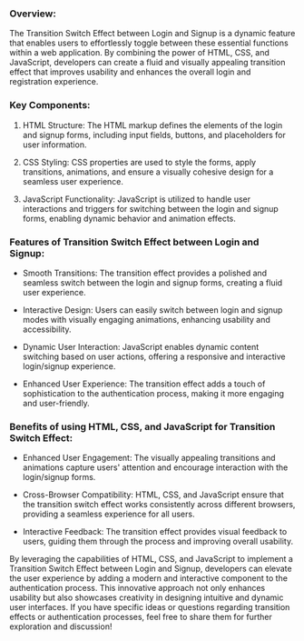  ### Overview:

The Transition Switch Effect between Login and Signup is a dynamic feature that enables users to effortlessly toggle between these essential functions within a web application. By combining the power of HTML, CSS, and JavaScript, developers can create a fluid and visually appealing transition effect that improves usability and enhances the overall login and registration experience.

### Key Components:

1. HTML Structure: The HTML markup defines the elements of the login and signup forms, including input fields, buttons, and placeholders for user information.

2. CSS Styling: CSS properties are used to style the forms, apply transitions, animations, and ensure a visually cohesive design for a seamless user experience.

3. JavaScript Functionality: JavaScript is utilized to handle user interactions and triggers for switching between the login and signup forms, enabling dynamic behavior and animation effects.

### Features of Transition Switch Effect between Login and Signup:

- Smooth Transitions: The transition effect provides a polished and seamless switch between the login and signup forms, creating a fluid user experience.

- Interactive Design: Users can easily switch between login and signup modes with visually engaging animations, enhancing usability and accessibility.

- Dynamic User Interaction: JavaScript enables dynamic content switching based on user actions, offering a responsive and interactive login/signup experience.

- Enhanced User Experience: The transition effect adds a touch of sophistication to the authentication process, making it more engaging and user-friendly.

### Benefits of using HTML, CSS, and JavaScript for Transition Switch Effect:

- Enhanced User Engagement: The visually appealing transitions and animations capture users' attention and encourage interaction with the login/signup forms.

- Cross-Browser Compatibility: HTML, CSS, and JavaScript ensure that the transition switch effect works consistently across different browsers, providing a seamless experience for all users.

- Interactive Feedback: The transition effect provides visual feedback to users, guiding them through the process and improving overall usability.

By leveraging the capabilities of HTML, CSS, and JavaScript to implement a Transition Switch Effect between Login and Signup, developers can elevate the user experience by adding a modern and interactive component to the authentication process. This innovative approach not only enhances usability but also showcases creativity in designing intuitive and dynamic user interfaces. If you have specific ideas or questions regarding transition effects or authentication processes, feel free to share them for further exploration and discussion!